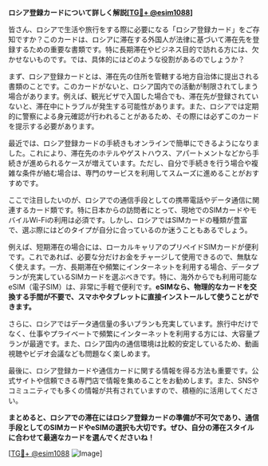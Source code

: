 **ロシア登録カードについて詳しく解説[[TG💪+ @esim1088](https://t.me/s/esim1088)]**

皆さん、ロシアで生活や旅行をする際に必要になる「ロシア登録カード」をご存知ですか？このカードは、ロシアに滞在する外国人が法律に基づいて滞在先を登録するための重要な書類です。特に長期滞在やビジネス目的で訪れる方には、欠かせないものです。では、具体的にはどのような役割があるのでしょうか？

まず、ロシア登録カードとは、滞在先の住所を管轄する地方自治体に提出される書類のことです。このカードがないと、ロシア国内での活動が制限されてしまう場合があります。例えば、観光ビザで入国した場合でも、滞在先が登録されていないと、滞在中にトラブルが発生する可能性があります。また、ロシアでは定期的に警察による身元確認が行われることがあるため、その際には必ずこのカードを提示する必要があります。

最近では、ロシア登録カードの手続きもオンラインで簡単にできるようになりました。これにより、滞在先のホテルやゲストハウス、アパートメントなどから手続きが進められるケースが増えています。ただし、自分で手続きを行う場合や複雑な条件が絡む場合は、専門のサービスを利用してスムーズに進めることがおすすめです。

ここで注目したいのが、ロシアでの通信手段としての携帯電話やデータ通信に関連するカード類です。特に日本からの訪問者にとって、現地でのSIMカードやモバイルWi-Fiの利用は必須です。しかし、ロシアではSIMカードの種類が豊富で、選ぶ際にはどのタイプが自分に合っているのか迷うこともあるでしょう。

例えば、短期滞在の場合には、ローカルキャリアのプリペイドSIMカードが便利です。これであれば、必要な分だけお金をチャージして使用できるので、無駄なく使えます。一方、長期滞在や頻繁にインターネットを利用する場合、データプランが充実しているSIMカードを選ぶべきです。特に、海外からでも利用可能なeSIM（電子SIM）は、非常に手軽で便利です。**eSIMなら、物理的なカードを交換する手間が不要で、スマホやタブレットに直接インストールして使うことができます。**

さらに、ロシアではデータ通信量の多いプランも充実しています。旅行中だけでなく、仕事やプライベートで頻繁にインターネットを利用する方には、大容量プランが最適です。また、ロシア国内の通信環境は比較的安定しているため、動画視聴やビデオ会議なども問題なく楽しめます。

最後に、ロシア登録カードや通信カードに関する情報を得る方法も重要です。公式サイトや信頼できる専門店で情報を集めることをお勧めします。また、SNSやコミュニティでも多くの情報が共有されていますので、積極的に活用してください。

**まとめると、ロシアでの滞在にはロシア登録カードの準備が不可欠であり、通信手段としてのSIMカードやeSIMの選択も大切です。ぜひ、自分の滞在スタイルに合わせて最適なカードを選んでくださいね！**

[[TG💪+ @esim1088](https://t.me/s/esim1088) ![Image](https://i.postimg.cc/Y0z9fWf4/image.png)]